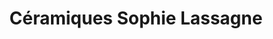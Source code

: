 ---
title: "Céramiques Sophie Lassagne"
url: /arles/ceramiques-sophie-lassagne/
shop: décoration intérieure
---